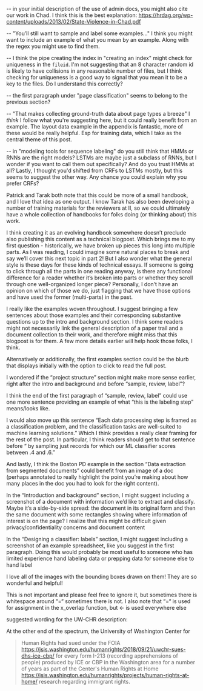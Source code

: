 -- in your initial description of the use of admin docs, you might also 
cite our work in Chad. I think this is the best explanation: 
https://hrdag.org/wp-content/uploads/2013/02/State-Violence-in-Chad.pdf

-- "You’ll still want to sample and label some examples..." I think 
you might want to include an example of what you mean by an example. 
Along with the regex you might use to find them.

-- I think the pipe creating the index in "creating an index" might 
check for uniqueness in the `fileid`. I'm not suggesting that an 8 
character random id is likely to have collisions in any reasonable 
number of files, but I think checking for uniqueness is a good way to 
signal that you mean it to be a key to the files. Do I understand this 
correctly?

-- the first paragraph under "page classification" seems to belong to 
the previous section?

-- "That makes collecting ground-truth data about page types a breeze" I 
_think_ I follow what you're suggesting here, but it could really 
benefit from an example. The layout data example in the appendix is 
fantastic, more of these would be really helpful. Esp for training data, 
which I take as the central theme of this post.

-- in "modeling tools for sequence labeling" do you still think that 
HMMs or RNNs are the right models? LSTMs are maybe just a subclass of 
RNNs, but I wonder if you want to call them out specifically? And do you 
trust HMMs at all? Lastly, I thought you'd shifted from CRFs to LSTMs 
mostly, but this seems to suggest the other way. Any chance you could 
explain why you prefer CRFs?

Patrick and Tarak both note that this could be more of a small handbook, 
and I love that idea as one output. I know Tarak has also been 
developing a number of training materials for the reviewers at II, so we 
could ultimately have a whole collection of handbooks for folks doing 
(or thinking about) this work.

I think creating it as an evolving handbook somewhere doesn’t preclude 
also publishing this content as a technical blogpost. Which brings me to 
my first question - historically, we have broken up pieces this long 
into multiple parts. As I was reading, I could imagine some natural 
places to break and say we’ll cover this next topic in part 2! But I 
also wonder what the general style is these days for these kinds of 
technical essays. If someone is going to click through all the parts in 
one reading anyway, is there any functional difference for a reader 
whether it’s broken into parts or whether they scroll through one 
well-organized longer piece? Personally, I don’t have an opinion on 
which of those we do, just flagging that we have those options and have 
used the former (multi-parts) in the past.

I really like the examples woven throughout. I suggest bringing a few 
sentences about those examples and their corresponding substantive 
questions up to the intro and background section. I think some readers 
might not necessarily link the general description of a paper trail and 
a document collection to their work, and therefore might miss that this 
blogpost is for them. A few more details earlier will help hook those 
folks, I think.

Alternatively or additionally, the first examples section could be the 
blurb that displays initially with the option to click to read the full 
post.

I wondered if the “project structure” section might make more sense 
earlier, right after the intro and background and before “sample, 
review, label”?

I think the end of the first paragraph of “sample, review, label” 
could use one more sentence providing an example of what “this is the 
labeling step” means/looks like.

I would also move up this sentence “Each data processing step is 
framed as a classification problem, and the classification tasks are 
well-suited to machine learning solutions.” Which I think provides a 
really clear framing for the rest of the post. In particular, I think 
readers should get to that sentence before “ by sampling just records 
for which our ML classifier scores between .4 and .6.”

And lastly, I think the Boston PD example in the section “Data 
extraction from segmented documents” could benefit from an image of a 
doc (perhaps annotated to really highlight the point you’re making 
about how many places in the doc you had to look for the right content).


In the “Introduction and background” section, I might suggest including a
screenshot of a document with information we’d like to extract and classify.
Maybe it’s a side-by-side spread: the document in its original form and then
the same document with some rectangles showing where information of interest is
on the page? I realize that this might be difficult given
privacy/confidentiality concerns and document content

In the “Designing a classifier: labels” section, I might suggest including a
screenshot of an example spreadsheet, like you suggest in the first paragraph.
Doing this would probably be most useful to someone who has limited experience
hand labeling data or prepping data for someone else to hand label

I love all of the images with the bounding boxes drawn on them! They are so
wonderful and helpful!

This is not important and please feel free to ignore it, but sometimes there is
whitespace around “=“ sometimes there is not. I also note that “=“ is used for
assignment in the x_overlap function, but <- is used everywhere else

suggested wording for the UW-CHR description:

At the other end of the spectrum, the University of Washington Center for
> Human Rights had sued under the FOIA
> <https://jsis.washington.edu/humanrights/2018/09/21/uwchr-sues-dhs-ice-cbp/>
> for every form I-213 (recording apprehensions of people) produced by ICE or
> CBP in the Washington area for a number of years as part of the Center's Human
> Rights at Home
> <https://jsis.washington.edu/humanrights/projects/human-rights-at-home/>
> research regarding immigrant rights.
>

